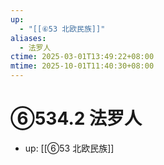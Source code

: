 ```yaml
---
up:
  - "[[⑥53 北欧民族]]"
aliases:
  - 法罗人
ctime: 2025-03-01T13:49:22+08:00
mtime: 2025-10-01T11:40:30+08:00
---
```


# ⑥534.2 法罗人

- up: [[⑥53 北欧民族]]

